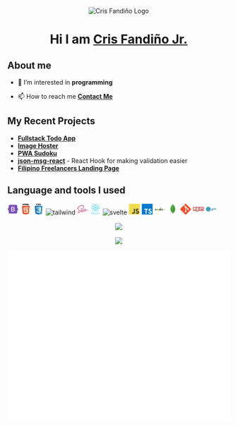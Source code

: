 <p align="center" style="text-align:center" >
  
  <img alt="Cris Fandiño Logo" src="https://crisfandino.ml/assets/icon-192x192.png"/>
  
  <h1 align="center">
  Hi I am <a href="https://crisfandino.ml/about" rel="noreferrer noopener">Cris Fandiño Jr. </a>
  </h1> 
</p>

## About me

- 👀 I’m interested in **programming**

- 📫 How to reach me <a href="https://crisfandino.ml/contact"><b>Contact Me </b> </a>

## My Recent Projects
- **[Fullstack Todo App](https://etodos.netlify.app)**
- **[Image Hoster](https://img-hoster.vercel.app/)**
- **[PWA Sudoku](https://esudoku.netlify.app)**
- **[json-msg-react](https://github.com/darkcris1/json-msg-react)** - React Hook for making validation easier
- **[Filipino Freelancers Landing Page](https://filipinofreelancers.netlify.app)**

## Language and tools I used
<p align="left">
    <img src="https://raw.githubusercontent.com/devicons/devicon/master/icons/bootstrap/bootstrap-plain.svg" alt="bootstrap" width="25" height="25" />
    <img src="https://raw.githubusercontent.com/devicons/devicon/master/icons/html5/html5-original-wordmark.svg" alt="html5" width="25" height="25" />
    <img src="https://raw.githubusercontent.com/devicons/devicon/master/icons/css3/css3-original-wordmark.svg" alt="css3" width="25" height="25" />
    <img src="https://tailwindcss.com/_next/static/media/twitter-square.daf77586b35e90319725e742f6e069f9.jpg" alt="tailwind" width="25" height="25" />
    <img src="https://raw.githubusercontent.com/devicons/devicon/master/icons/sass/sass-original.svg" alt="sass" width="25" height="25" />
    <img src="https://raw.githubusercontent.com/devicons/devicon/master/icons/react/react-original-wordmark.svg" alt="react" width="25" height="25" />
    <img src="https://upload.wikimedia.org/wikipedia/commons/thumb/1/1b/Svelte_Logo.svg/512px-Svelte_Logo.svg.png" alt="svelte" width="25" height="25" />
    <img src="https://raw.githubusercontent.com/devicons/devicon/master/icons/javascript/javascript-original.svg" alt="javascript" width="25" height="25" />
    <img src="https://raw.githubusercontent.com/devicons/devicon/master/icons/typescript/typescript-original.svg" alt="typescript" width="25" height="25" />
    <img src="https://raw.githubusercontent.com/devicons/devicon/master/icons/nodejs/nodejs-original-wordmark.svg" alt="nodejs" width="25" height="25" />
    <img src="https://raw.githubusercontent.com/devicons/devicon/master/icons/mongodb/mongodb-original.svg" alt="mongodb" width="25" height="25" />
    <img src="https://raw.githubusercontent.com/devicons/devicon/master/icons/git/git-original.svg" alt="git" width="25" height="25" />
    <img src="https://raw.githubusercontent.com/devicons/devicon/master/icons/npm/npm-original-wordmark.svg" alt="npm" width="25" height="25" />
   <img src="https://raw.githubusercontent.com/devicons/devicon/master/icons/yarn/yarn-original-wordmark.svg" alt="yarn" width="25" height="25" />
</p>

<p align="center">
  <a href="https://github.com/darkcris1/github-readme-stats">
    <img align="center" src="https://github-readme-stats.vercel.app/api/top-langs/?username=darkcris1&layout=compact" />
  </a>
</p>
<p align="center">
  <a href="https://github.com/darkcris1/convoychat">
    <img align="center" src="https://github-readme-stats.vercel.app/api?username=darkcris1&show_icons=true&theme=light" />
  </a>
</p>


<p align="center">
  
  <img  src="https://raw.githubusercontent.com/darkcris1/darkcris1/master/github-metrics.svg" alt="Cris Fandiño"/>

</p>
